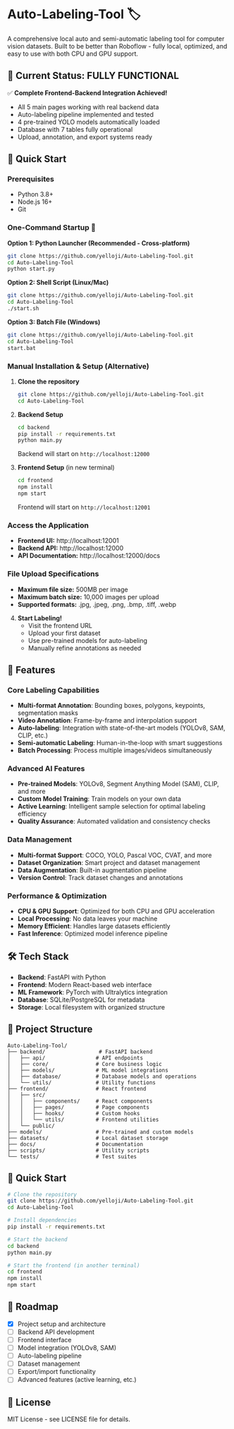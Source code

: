 # Auto-Labeling-Tool 🏷️

A comprehensive local auto and semi-automatic labeling tool for computer vision datasets. Built to be better than Roboflow - fully local, optimized, and easy to use with both CPU and GPU support.

## 🎉 Current Status: **FULLY FUNCTIONAL** 

✅ **Complete Frontend-Backend Integration Achieved!**
- All 5 main pages working with real backend data
- Auto-labeling pipeline implemented and tested
- 4 pre-trained YOLO models automatically loaded
- Database with 7 tables fully operational
- Upload, annotation, and export systems ready

## 🚀 Quick Start

### Prerequisites
- Python 3.8+
- Node.js 16+
- Git

### One-Command Startup 🚀

**Option 1: Python Launcher (Recommended - Cross-platform)**
```bash
git clone https://github.com/yelloji/Auto-Labeling-Tool.git
cd Auto-Labeling-Tool
python start.py
```

**Option 2: Shell Script (Linux/Mac)**
```bash
git clone https://github.com/yelloji/Auto-Labeling-Tool.git
cd Auto-Labeling-Tool
./start.sh
```

**Option 3: Batch File (Windows)**
```bash
git clone https://github.com/yelloji/Auto-Labeling-Tool.git
cd Auto-Labeling-Tool
start.bat
```

### Manual Installation & Setup (Alternative)

1. **Clone the repository**
   ```bash
   git clone https://github.com/yelloji/Auto-Labeling-Tool.git
   cd Auto-Labeling-Tool
   ```

2. **Backend Setup**
   ```bash
   cd backend
   pip install -r requirements.txt
   python main.py
   ```
   Backend will start on `http://localhost:12000`

3. **Frontend Setup** (in new terminal)
   ```bash
   cd frontend
   npm install
   npm start
   ```
   Frontend will start on `http://localhost:12001`

### Access the Application
- **Frontend UI:** http://localhost:12001
- **Backend API:** http://localhost:12000  
- **API Documentation:** http://localhost:12000/docs

### File Upload Specifications
- **Maximum file size:** 500MB per image
- **Maximum batch size:** 10,000 images per upload
- **Supported formats:** .jpg, .jpeg, .png, .bmp, .tiff, .webp

4. **Start Labeling!**
   - Visit the frontend URL
   - Upload your first dataset
   - Use pre-trained models for auto-labeling
   - Manually refine annotations as needed

## 🚀 Features

### Core Labeling Capabilities
- **Multi-format Annotation**: Bounding boxes, polygons, keypoints, segmentation masks
- **Video Annotation**: Frame-by-frame and interpolation support
- **Auto-labeling**: Integration with state-of-the-art models (YOLOv8, SAM, CLIP, etc.)
- **Semi-automatic Labeling**: Human-in-the-loop with smart suggestions
- **Batch Processing**: Process multiple images/videos simultaneously

### Advanced AI Features
- **Pre-trained Models**: YOLOv8, Segment Anything Model (SAM), CLIP, and more
- **Custom Model Training**: Train models on your own data
- **Active Learning**: Intelligent sample selection for optimal labeling efficiency
- **Quality Assurance**: Automated validation and consistency checks

### Data Management
- **Multi-format Support**: COCO, YOLO, Pascal VOC, CVAT, and more
- **Dataset Organization**: Smart project and dataset management
- **Data Augmentation**: Built-in augmentation pipeline
- **Version Control**: Track dataset changes and annotations

### Performance & Optimization
- **CPU & GPU Support**: Optimized for both CPU and GPU acceleration
- **Local Processing**: No data leaves your machine
- **Memory Efficient**: Handles large datasets efficiently
- **Fast Inference**: Optimized model inference pipeline

## 🛠️ Tech Stack

- **Backend**: FastAPI with Python
- **Frontend**: Modern React-based web interface
- **ML Framework**: PyTorch with Ultralytics integration
- **Database**: SQLite/PostgreSQL for metadata
- **Storage**: Local filesystem with organized structure

## 📁 Project Structure

```
Auto-Labeling-Tool/
├── backend/                 # FastAPI backend
│   ├── api/                # API endpoints
│   ├── core/               # Core business logic
│   ├── models/             # ML model integrations
│   ├── database/           # Database models and operations
│   └── utils/              # Utility functions
├── frontend/               # React frontend
│   ├── src/
│   │   ├── components/     # React components
│   │   ├── pages/          # Page components
│   │   ├── hooks/          # Custom hooks
│   │   └── utils/          # Frontend utilities
│   └── public/
├── models/                 # Pre-trained and custom models
├── datasets/               # Local dataset storage
├── docs/                   # Documentation
├── scripts/                # Utility scripts
└── tests/                  # Test suites
```

## 🚀 Quick Start

```bash
# Clone the repository
git clone https://github.com/yelloji/Auto-Labeling-Tool.git
cd Auto-Labeling-Tool

# Install dependencies
pip install -r requirements.txt

# Start the backend
cd backend
python main.py

# Start the frontend (in another terminal)
cd frontend
npm install
npm start
```

## 🎯 Roadmap

- [x] Project setup and architecture
- [ ] Backend API development
- [ ] Frontend interface
- [ ] Model integration (YOLOv8, SAM)
- [ ] Auto-labeling pipeline
- [ ] Dataset management
- [ ] Export/import functionality
- [ ] Advanced features (active learning, etc.)

## 📄 License

MIT License - see LICENSE file for details.